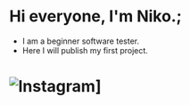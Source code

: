  #  Hi everyone, I'm Niko.;
   * I am a beginner software tester.
   * Here I will publish my first project.
 # ![Instagram](https://www.instagram.com/invites/contact/?i=1ohri75emjwqa&utm_content=lufw0qu)]

   

